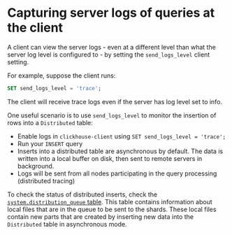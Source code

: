 # Capturing server logs of queries at the client

A client can view the server logs - even at a different level than what the server log level is configured to - by setting the `send_logs_level` client setting.

For example, suppose the client runs:

```sql
SET send_logs_level = 'trace';
```

The client will receive trace logs even if the server has log level set to info.

One useful scenario is to use `send_logs_level` to monitor the insertion of rows into a `Distributed` table:
- Enable logs in `clickhouse-client` using `SET send_logs_level = 'trace';`
- Run your `INSERT` query
- Inserts into a distributed table are asynchronous by default. The data is written into a local buffer on disk, then sent to remote servers in background.
- Logs will be sent from all nodes participating in the query processing (distributed tracing)

To check the status of distributed inserts, check the [`system.distribution_queue` table](https://clickhouse.com/docs/en/operations/system-tables/distribution_queue/). This table contains information about local files that are in the queue to be sent to the shards. These local files contain new parts that are created by inserting new data into the `Distributed` table in asynchronous mode.
